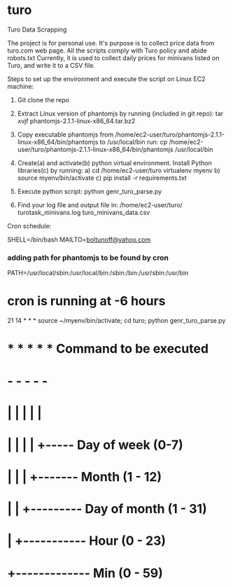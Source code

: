 # turo

Turo Data Scrapping

The project is for personal use. It's purpose is to collect price data from turo.com web page. All the scripts comply with Turo policy and abide robots.txt
Currently, it is used to collect daily prices for minivans listed on Turo, and write it to a CSV file.


Steps to set up the environment and execute the script on Linux EC2 machine:
1. Git clone the repo

2. Extract Linux version of phantomjs by running (included in git repo):
    tar xvjf phantomjs-2.1.1-linux-x86_64.tar.bz2

3. Copy executable phantomjs
    from /home/ec2-user/turo/phantomjs-2.1.1-linux-x86_64/bin/phantomjs
    to /usr/local/bin
    run:
    cp /home/ec2-user/turo/phantomjs-2.1.1-linux-x86_64/bin/phantomjs /usr/local/bin

4. Create(a) and activate(b) python virtual environment. Install Python libraries(c) by running:
    a) cd /home/ec2-user/turo
       virtualenv myenv
    b) source myenv/bin/activate
    c) pip install -r requirements.txt

5. Execute python script:
   python genr_turo_parse.py

6. Find your log file and output file in:
   /home/ec2-user/turo/
   turotask_minivans.log
   turo_minivans_data.csv


Cron schedule:

SHELL=/bin/bash
MAILTO=boltunoff@yahoo.com
### adding path for phantomjs to be found by cron
PATH=/usr/local/sbin:/usr/local/bin:/sbin:/bin:/usr/sbin:/usr/bin
# cron is running at -6 hours
21 14 * * * source ~/myenv/bin/activate; cd turo; python genr_turo_parse.py

# * * * * * Command to be executed
# - - - - -
# | | | | |
# | | | | +----- Day of week (0-7)
# | | | +------- Month (1 - 12)
# | | +--------- Day of month (1 - 31)
# | +----------- Hour (0 - 23)
#  +------------- Min (0 - 59)